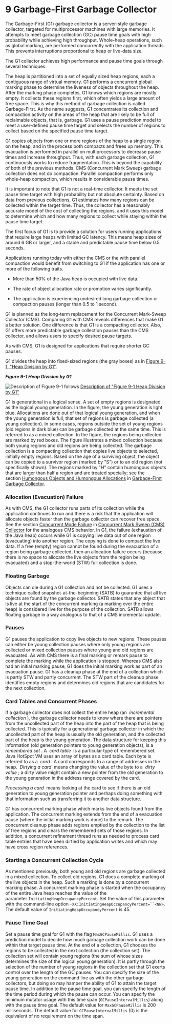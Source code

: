 9 Garbage-First Garbage Collector
============================================================

The Garbage-First (G1) garbage collector is a server-style garbage collector, targeted for multiprocessor machines with large memories. It attempts to meet garbage collection (GC) pause time goals with high probability while achieving high throughput. Whole-heap operations, such as global marking, are performed concurrently with the application threads. This prevents interruptions proportional to heap or live-data size.

The G1 collector achieves high performance and pause time goals through several techniques.

The heap is partitioned into a set of equally sized heap regions, each a contiguous range of virtual memory. G1 performs a concurrent global marking phase to determine the liveness of objects throughout the heap. After the marking phase completes, G1 knows which regions are mostly empty. It collects these regions first, which often yields a large amount of free space. This is why this method of garbage collection is called Garbage-First. As the name suggests, G1 concentrates its collection and compaction activity on the areas of the heap that are likely to be full of reclaimable objects, that is, garbage. G1 uses a pause prediction model to meet a user-defined pause time target and selects the number of regions to collect based on the specified pause time target.

G1 copies objects from one or more regions of the heap to a single region on the heap, and in the process both compacts and frees up memory. This evacuation is performed in parallel on multiprocessors to decrease pause times and increase throughput. Thus, with each garbage collection, G1 continuously works to reduce fragmentation. This is beyond the capability of both of the previous methods. CMS (Concurrent Mark Sweep) garbage collection does not do compaction. Parallel compaction performs only whole-heap compaction, which results in considerable pause times.

It is important to note that G1 is not a real-time collector. It meets the set pause time target with high probability but not absolute certainty. Based on data from previous collections, G1 estimates how many regions can be collected within the target time. Thus, the collector has a reasonably accurate model of the cost of collecting the regions, and it uses this model to determine which and how many regions to collect while staying within the pause time target.

The first focus of G1 is to provide a solution for users running applications that require large heaps with limited GC latency. This means heap sizes of around 6 GB or larger, and a stable and predictable pause time below 0.5 seconds.

Applications running today with either the CMS or the with parallel compaction would benefit from switching to G1 if the application has one or more of the following traits.

*   More than 50% of the Java heap is occupied with live data.

*   The rate of object allocation rate or promotion varies significantly.

*   The application is experiencing undesired long garbage collection or compaction pauses (longer than 0.5 to 1 second).

G1 is planned as the long-term replacement for the Concurrent Mark-Sweep Collector (CMS). Comparing G1 with CMS reveals differences that make G1 a better solution. One difference is that G1 is a compacting collector. Also, G1 offers more predictable garbage collection pauses than the CMS collector, and allows users to specify desired pause targets.

As with CMS, G1 is designed for applications that require shorter GC pauses. 

G1 divides the heap into fixed-sized regions (the gray boxes) as in [Figure 9-1, "Heap Division by G1"][1].

 **_Figure 9-1 Heap Division by G1_** 

![Description of Figure 9-1 follows](https://docs.oracle.com/javase/8/docs/technotes/guides/vm/gctuning/img/jsgct_dt_004_grbg_frst_hp.png) [Description of "Figure 9-1 Heap Division by G1"][6]

G1 is generational in a logical sense. A set of empty regions is designated as the logical young generation. In the figure, the young generation is light blue. Allocations are done out of that logical young generation, and when the young generation is full, that set of regions is garbage collected (a young collection). In some cases, regions outside the set of young regions (old regions in dark blue) can be garbage collected at the same time. This is referred to as a mixed collection. In the figure, the regions being collected are marked by red boxes. The figure illustrates a mixed collection because both young regions and old regions are being collected. The garbage collection is a compacting collection that copies live objects to selected, initially empty regions. Based on the age of a surviving object, the object can be copied to a survivor region (marked by "S") or to an old region (not specifically shown). The regions marked by "H" contain humongous objects that are larger than half a region and are treated specially; see the section [Humongous Objects and Humongous Allocations][2] in [Garbage-First Garbage Collector][3].

### Allocation (Evacuation) Failure

As with CMS, the G1 collector runs parts of its collection while the application continues to run and there is a risk that the application will allocate objects faster than the garbage collector can recover free space. See the section [Concurrent Mode Failure][4] in [Concurrent Mark Sweep (CMS) Collector][5] for the analogous CMS behavior. In G1, the failure (exhaustion of the Java heap) occurs while G1 is copying live data out of one region (evacuating) into another region. The copying is done to compact the live data. If a free (empty) region cannot be found during the evacuation of a region being garbage collected, then an allocation failure occurs (because there is no space to allocate the live objects from the region being evacuated) and a stop-the-world (STW) full collection is done.

### Floating Garbage

Objects can die during a G1 collection and not be collected. G1 uses a technique called snapshot-at-the-beginning (SATB) to guarantee that all live objects are found by the garbage collector. SATB states that any object that is live at the start of the concurrent marking (a marking over the entire heap) is considered live for the purpose of the collection. SATB allows floating garbage in a way analogous to that of a CMS incremental update. 

### Pauses

G1 pauses the application to copy live objects to new regions. These pauses can either be young collection pauses where only young regions are collected or mixed collection pauses where young and old regions are evacuated. As with CMS there is a final marking or remark pause to complete the marking while the application is stopped. Whereas CMS also had an initial marking pause, G1 does the initial marking work as part of an evacuation pause. G1 has a cleanup phase at the end of a collection which is partly STW and partly concurrent. The STW part of the cleanup phase identifies empty regions and determines old regions that are candidates for the next collection. 

### Card Tables and Concurrent Phases

If a garbage collector does not collect the entire heap (an  _incremental collection_ ), the garbage collector needs to know where there are pointers from the uncollected part of the heap into the part of the heap that is being collected. This is typically for a generational garbage collector in which the uncollected part of the heap is usually the old generation, and the collected part of the heap is the young generation. The data structure for keeping this information (old generation pointers to young generation objects), is a  _remembered set_ . A  _card table_  is a particular type of remembered set. Java HotSpot VM uses an array of bytes as a card table. Each byte is referred to as a  _card_ . A card corresponds to a range of addresses in the heap.  _Dirtying a card_  means changing the value of the byte to a  _dirty value_ ; a dirty value might contain a new pointer from the old generation to the young generation in the address range covered by the card.

 _Processing a card_  means looking at the card to see if there is an old generation to young generation pointer and perhaps doing something with that information such as transferring it to another data structure.

G1 has concurrent marking phase which marks live objects found from the application. The concurrent marking extends from the end of a evacuation pause (where the initial marking work is done) to the remark. The concurrent cleanup phase adds regions emptied by the collection to the list of free regions and clears the remembered sets of those regions. In addition, a concurrent refinement thread runs as needed to process card table entries that have been dirtied by application writes and which may have cross region references. 

### Starting a Concurrent Collection Cycle

As mentioned previously, both young and old regions are garbage collected in a mixed collection. To collect old regions, G1 does a complete marking of the live objects in the heap. Such a marking is done by a concurrent marking phase. A concurrent marking phase is started when the occupancy of the entire Java heap reaches the value of the parameter `InitiatingHeapOccupancyPercent`. Set the value of this parameter with the command-line option `-XX:InitiatingHeapOccupancyPercent=``<NN>`. The default value of `InitiatingHeapOccupancyPercent` is 45. 

### Pause Time Goal

Set a pause time goal for G1 with the flag `MaxGCPauseMillis`. G1 uses a prediction model to decide how much garbage collection work can be done within that target pause time. At the end of a collection, G1 chooses the regions to be collected in the next collection (the collection set). The collection set will contain young regions (the sum of whose sizes determines the size of the logical young generation). It is partly through the selection of the number of young regions in the collection set that G1 exerts control over the length of the GC pauses. You can specify the size of the young generation on the command line as with the other garbage collectors, but doing so may hamper the ability of G1 to attain the target pause time. In addition to the pause time goal, you can specify the length of the time period during which the pause can occur. You can specify the minimum mutator usage with this time span (`GCPauseIntervalMillis`) along with the pause time goal. The default value for `MaxGCPauseMillis` is 200 milliseconds. The default value for `GCPauseIntervalMillis` (0) is the equivalent of no requirement on the time span.


[1]:https://docs.oracle.com/javase/8/docs/technotes/guides/vm/gctuning/g1_gc.html#heap_division_by_g1
[2]:https://docs.oracle.com/javase/8/docs/technotes/guides/vm/gctuning/g1_gc_tuning.html#humongous
[3]:https://docs.oracle.com/javase/8/docs/technotes/guides/vm/gctuning/g1_gc.html#garbage_first_garbage_collection
[4]:https://docs.oracle.com/javase/8/docs/technotes/guides/vm/gctuning/cms.html#concurrent_mode_failure
[5]:https://docs.oracle.com/javase/8/docs/technotes/guides/vm/gctuning/cms.html#concurrent_mark_sweep_cms_collector
[6]:https://docs.oracle.com/javase/8/docs/technotes/guides/vm/gctuning/img_text/jsgct_dt_004_grbg_frst_hp.html